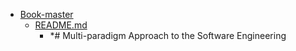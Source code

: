 - <a href = "E:\Node_projects\Node_Way\ArchivTSH_2\ArhivTimur_2\Book-master\cat.Book-master\dir.Book-master.md">Book-master</a>
    - <a href = "E:\Node_projects\Node_Way\ArchivTSH_2\ArhivTimur_2\Book-master\README.md">README.md</a>
        - *# Multi-paradigm Approach to the Software Engineering
